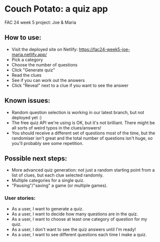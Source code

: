 # Couch Potato: a quiz app

FAC 24 week 5 project: Joe & Maria

## How to use:

- Visit the deployed site on Netlify: https://fac24-week5-joe-maria.netlify.app/
- Pick a category
- Choose the number of questions
- Click "Generate quiz"
- Read the clues
- See if you can work out the answers
- Click "Reveal" next to a clue if you want to see the answer

## Known issues:

- Random question selection is working in our latest branch, but not deployed yet :)
- The free quiz API we're using is OK, but it's not brilliant. There might be all sorts of weird typos in the clues/answers!
- You should receive a different set of questions most of the time, but the randomiser isn't great and the total number of questions isn't huge, so you'll probably see some repetition.

## Possible next steps:

- More advanced quiz generation: not just a random starting point from a list of clues, but each clue selected randomly.
- Multiple categories for a single quiz.
- "Pausing"/"saving" a game (or multiple games).

### User stories:
- As a user, I want to generate a quiz.
- As a user, I want to decide how many questions are in the quiz.
- As a user, I want to choose at least one category of question for my quiz.
- As a user, I don't want to see the quiz answers until I'm ready!
- As a user, I want to see different questions each time I make a quiz.
